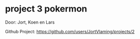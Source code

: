 # project 3 pokermon
Door: Jort, Koen en Lars

Github Project: https://github.com/users/JortVlaming/projects/2
